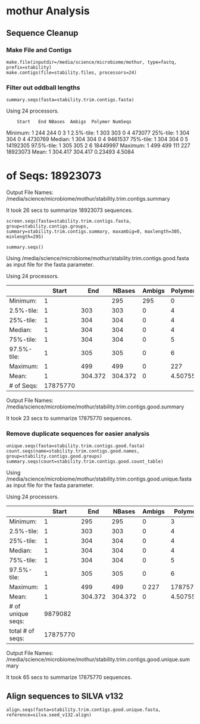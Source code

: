 # mothur Analysis
## Sequence Cleanup
### Make File and Contigs
```
make.file(inputdir=/media/science/microbiome/mothur, type=fastq, prefix=stability)
make.contigs(file=stability.files, processors=24)
```
### Filter out oddball lengths
```
summary.seqs(fasta=stability.trim.contigs.fasta)
```
Using 24 processors.

		Start	End	NBases	Ambigs	Polymer	NumSeqs
Minimum:	1	244	244	0	3	1
2.5%-tile:	1	303	303	0	4	473077
25%-tile:	1	304	304	0	4	4730769
Median: 	1	304	304	0	4	9461537
75%-tile:	1	304	304	0	5	14192305
97.5%-tile:	1	305	305	2	6	18449997
Maximum:	1	499	499	111	227	18923073
Mean:	1	304.417	304.417	0.23493	4.5084
# of Seqs:	18923073

Output File Names: 
/media/science/microbiome/mothur/stability.trim.contigs.summary

It took 26 secs to summarize 18923073 sequences.
```
screen.seqs(fasta=stability.trim.contigs.fasta, group=stability.contigs.groups, summary=stability.trim.contigs.summary, maxambig=0, maxlength=305, minlength=295)

summary.seqs()
```

Using /media/science/microbiome/mothur/stability.trim.contigs.good.fasta as input file for the fasta parameter.

Using 24 processors.

| |Start| End| NBases| Ambigs| Polymer| NumSeqs|
|---|---|---|---|---|---|---|
| Minimum:| 1| | 295| 295| 0| 3| 1| 
| 2.5%-tile:|1| 303| 303| 0| 4| 446895|
| 25%-tile:| 1| 304| 304| 0| 4| 4468943|
| Median:| 1| 304| 304| 0| 4| 8937886|
| 75%-tile:| 1| 304| 304| 0| 5| 13406828|
|  97.5%-tile:| 1| 305| 305| 0| 6| 17428876| 
|  Maximum:| 1| 499| 499| 0| 227| 17875770| 
|  Mean:| 1| 304.372| 304.372| 0| 4.50755| 
|  # of Seqs:| 17875770| 

Output File Names:
/media/science/microbiome/mothur/stability.trim.contigs.good.summary

It took 23 secs to summarize 17875770 sequences.
### Remove duplicate sequences for easier analysis
```
unique.seqs(fasta=stability.trim.contigs.good.fasta)
count.seqs(name=stability.trim.contigs.good.names, group=stability.contigs.good.groups)
summary.seqs(count=stability.trim.contigs.good.count_table)
```
Using /media/science/microbiome/mothur/stability.trim.contigs.good.unique.fasta as input file for the fasta parameter.

Using 24 processors.

||Start|   End|     NBases|  Ambigs|  Polymer| NumSeqs|
|---|---|---|---|---|---|---|
|Minimum:|        1  |     295|     295|     0|       3  |     1|
|2.5%-tile:|      1  |     303|     303|     0|       4  |     446895|
|25%-tile:|       1  |     304|     304|     0|       4  |     4468943|
|Median:  |       1  |     304|     304|     0|       4  |     8937886|
|75%-tile: |      1  |     304|     304|     0|       5  |     13406828|
|97.5%-tile:|     1  |     305|     305|     0|       6 |      17428876|
|Maximum:    |    1  |     499|     499|     0       227|     17875770|
|Mean: |  1    |   304.372| 304.372| 0|       4.50755|
|# of unique seqs: |      9879082|
|total # of seqs:   |     17875770|

Output File Names:
/media/science/microbiome/mothur/stability.trim.contigs.good.unique.summary

It took 65 secs to summarize 17875770 sequences.


## Align sequences to SILVA v132
```
align.seqs(fasta=stability.trim.contigs.good.unique.fasta, reference=silva.seed_v132.align)
```